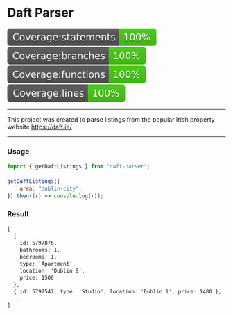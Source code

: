 # Daft Parser

![Test coverage statements](coverage/badge-statements.svg) 
![Test coverage branches](coverage/badge-branches.svg) 
![Test coverage functions](coverage/badge-functions.svg) 
![Test coverage lines](coverage/badge-lines.svg)

--------------
This project was created to parse listings from the popular Irish property website https://daft.ie/

--------------

### Usage

```javascript
import { getDaftListings } from "daft-parser";

getDaftListings({
    area: "dublin-city",
}).then((r) => console.log(r));
```

### Result

```
[
  {
    id: 5797876,
    bathrooms: 1,
    bedrooms: 1,
    type: 'Apartment',
    location: 'Dublin 8',
    price: 1500
  },
  { id: 5797547, type: 'Studio', location: 'Dublin 1', price: 1400 },
  ...
]
```